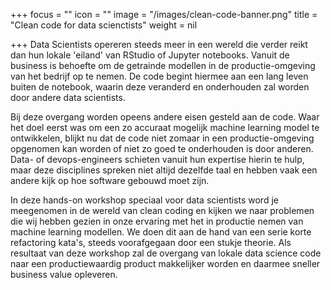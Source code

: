 +++
focus = ""
icon = ""
image = "/images/clean-code-banner.png"
title = "Clean code for data scienctists"
weight = nil

+++
Data Scientists opereren steeds meer in een wereld die verder reikt dan hun lokale 'eiland' van RStudio of Jupyter notebooks. Vanuit de business is behoefte om de getrainde modellen in de productie-omgeving van het bedrijf op te nemen. De code begint hiermee aan een lang leven buiten de notebook, waarin deze veranderd en onderhouden zal worden door andere data scientists.

Bij deze overgang worden opeens andere eisen gesteld aan de code. Waar het doel eerst was om een zo accuraat mogelijk machine learning model te ontwikkelen, blijkt nu dat de code niet zomaar in een productie-omgeving opgenomen kan worden of niet zo goed te onderhouden is door anderen. Data- of devops-engineers schieten vanuit hun expertise hierin te hulp, maar deze disciplines spreken niet altijd dezelfde taal en hebben vaak een andere kijk op hoe software gebouwd moet zijn.

In deze hands-on workshop speciaal voor data scientists word je meegenomen in de wereld van clean coding en kijken we naar problemen die wij hebben gezien in onze ervaring met het in productie nemen van machine learning modellen. We doen dit aan de hand van een serie korte refactoring kata's, steeds voorafgegaan door een stukje theorie. Als resultaat van deze workshop zal de overgang van lokale data science code naar een productiewaardig product makkelijker worden en daarmee sneller business value opleveren.